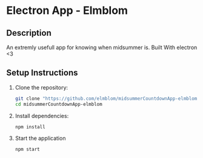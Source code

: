 # Electron App - Elmblom

## Description
An extremly usefull app for knowing when midsummer is.
Built With electron <3

## Setup Instructions
1. Clone the repository:
   ```bash
   git clone "https://github.com/elmblom/midsummerCountdownApp-elmblom"
   cd midsummerCountdownApp-elmblom
2. Install dependencies:
   ```bash
   npm install
3. Start the application
   ```bash
   npm start
